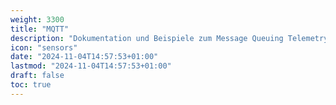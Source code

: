```yaml
---
weight: 3300
title: "MQTT"
description: "Dokumentation und Beispiele zum Message Queuing Telemetry Transport"
icon: "sensors"
date: "2024-11-04T14:57:53+01:00"
lastmod: "2024-11-04T14:57:53+01:00"
draft: false
toc: true
---
```

